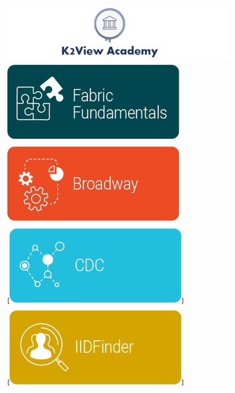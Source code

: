 ![image](/academy/images/academy_header.PNG)

[![](/academy/images/asset20.png)](/academy/Training_Level_1)

[![](/academy/images/asset21.png)](/academy/Broadway/Training_Level_1)

[![](/academy/images/asset22.png)]

[![](/academy/images/asset23.png)]
